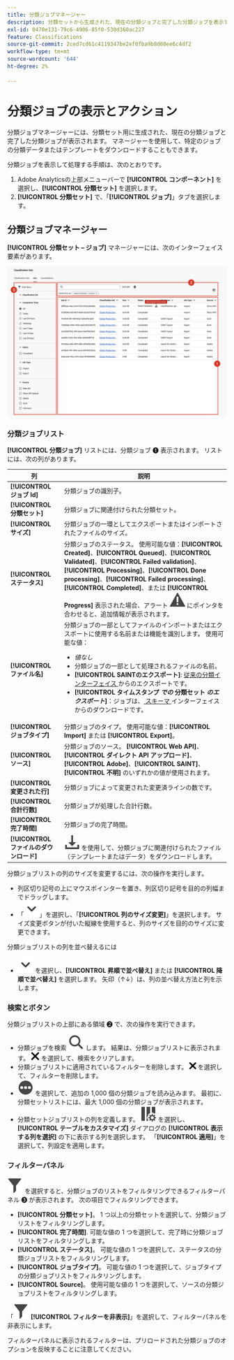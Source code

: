 ```yaml
---
title: 分類ジョブマネージャー
description: 分類セットから生成された、現在の分類ジョブと完了した分類ジョブを表示する方法について説明します。
exl-id: 0470e131-79c6-4906-85f0-530d360ac227
feature: Classifications
source-git-commit: 2ced7cd61c4119347be2ef0fba9b8d60ee6c4df2
workflow-type: tm+mt
source-wordcount: '644'
ht-degree: 2%

---
```


# 分類ジョブの表示とアクション

分類ジョブマネージャーには、分類セット用に生成された、現在の分類ジョブと完了した分類ジョブが表示されます。 マネージャーを使用して、特定のジョブの分類データまたはテンプレートをダウンロードすることもできます。

分類ジョブを表示して処理する手順は、次のとおりです。


1. Adobe Analyticsの上部メニューバーで **[!UICONTROL コンポーネント]** を選択し、**[!UICONTROL 分類セット]** を選択します。
1. **[!UICONTROL 分類セット]** で、「**[!UICONTROL ジョブ]**」タブを選択します。

## 分類ジョブマネージャー

**[!UICONTROL 分類セット – ジョブ]** マネージャーには、次のインターフェイス要素があります。

![ 分類セット – ジョブマネージャー ](manage/assets/classifications-sets-jobs.png)



### 分類ジョブリスト

**[!UICONTROL 分類ジョブ]** リストには、分類ジョブ ➊ 表示されます。 リストには、次の列があります。

| 列 | 説明 |
|---|---|
| **[!UICONTROL ジョブ Id]** | 分類ジョブの識別子。 |
| **[!UICONTROL 分類セット]** | 分類ジョブに関連付けられた分類セット。 |
| **[!UICONTROL サイズ]** | 分類ジョブの一環としてエクスポートまたはインポートされたファイルのサイズ。 |
| **[!UICONTROL ステータス]** | 分類ジョブのステータス。 使用可能な値：**[!UICONTROL Created]**、**[!UICONTROL Queued]**、**[!UICONTROL Validated]**、**[!UICONTROL Failed validation]**、**[!UICONTROL Processing]**、**[!UICONTROL Done processing]**、**[!UICONTROL Failed processing]**、**[!UICONTROL Completed]**、または **[!UICONTROL Progress]** 表示された場合、アラート ![ アラート ](/help/assets/icons/Alert.svg) にポインタを合わせると、追加情報が表示されます。 |
| **[!UICONTROL ファイル名]** | 分類ジョブの一部としてファイルのインポートまたはエクスポートに使用する名前または機能を識別します。 使用可能な値： <ul><li>*値なし*</li><li>分類ジョブの一部として処理されるファイルの名前。</li><li>**[!UICONTROL SAINTのエクスポート]**: [ 従来の分類インターフェイス ](/help/components/classifications/importer/c-working-with-saint.md) からのエクスポートです。</li><li>**[!UICONTROL タイムスタンプ _での_ 分類セット _のエクスポート_]**：ジョブは、[ スキーマ ](manage/schema.md#download) インターフェイスからのダウンロードです。</li></ul> |
| **[!UICONTROL ジョブタイプ]** | 分類ジョブのタイプ。 使用可能な値：**[!UICONTROL Import]** または **[!UICONTROL Export]**。 |
| **[!UICONTROL ソース]** | 分類ジョブのソース。 **[!UICONTROL Web API]**、**[!UICONTROL ダイレクト API アップロード]**、**[!UICONTROL Adobe]**、**[!UICONTROL SAINT]**、**[!UICONTROL 不明]** のいずれかの値が使用されます。 |
| **[!UICONTROL 変更された行]** | 分類ジョブによって変更された変更済ラインの数です。 |
| **[!UICONTROL 合計行数]** | 分類ジョブが処理した合計行数。 |
| **[!UICONTROL 完了時間]** | 分類ジョブの完了時間。 |
| **[!UICONTROL ファイルのダウンロード]** | ![ ダウンロード ](/help/assets/icons/Download.svg) を使用して、分類ジョブに関連付けられたファイル（テンプレートまたはデータ）をダウンロードします。 |

分類ジョブリストの列のサイズを変更するには、次の操作を実行します。

* 列区切り記号の上にマウスポインターを置き、列区切り記号を目的の列幅までドラッグします。
* 「![ 山形の下 ](/help/assets/icons/ChevronDown.svg)」を選択し、「**[!UICONTROL 列のサイズ変更]**」を選択します。 サイズ変更ボタンが付いた縦線を使用すると、列のサイズを目的のサイズに変更できます。

分類ジョブリストの列を並べ替えるには

* ![ChevronDown](/help/assets/icons/ChevronDown.svg) を選択し、**[!UICONTROL 昇順で並べ替え]** または **[!UICONTROL 降順で並べ替え]** を選択します。 矢印（↑↓）は、列の並べ替え方法と列を示します。


### 検索とボタン

分類ジョブリストの上部にある領域 ➋ で、次の操作を実行できます。

* 分類ジョブを検索 ![ 検索 ](/help/assets/icons/Search.svg) します。 結果は、分類ジョブリストに表示されます。 ![CrossSize200](/help/assets/icons/CrossSize200.svg) を選択して、検索をクリアします。
* 分類ジョブリストに適用されているフィルターを削除します。 ![CrossSize100](/help/assets/icons/CrossSize100.svg) を選択して、フィルターを削除します。
* ![MoreCircle](/help/assets/icons/MoreCircle.svg) を選択して、追加の 1,000 個の分類ジョブを読み込みます。 最初に、分類セットリストには、最大 1,000 個の分類ジョブが表示されます。
* 分類セットジョブリストの列を定義します。 ![ColumnSetting](/help/assets/icons/ColumnSetting.svg) を選択し、**[!UICONTROL テーブルをカスタマイズ]** ダイアログの **[!UICONTROL 表示する列を選択]** の下に表示する列を選択します。 「**[!UICONTROL 適用]**」を選択して、列設定を適用します。



### フィルターパネル

![ フィルター ](/help/assets/icons/Filter.svg) を選択すると、分類ジョブのリストをフィルタリングできるフィルターパネル ➌ が表示されます。 次の項目でフィルタリングできます。

* **[!UICONTROL 分類セット]**。 1 つ以上の分類セットを選択して、分類ジョブリストをフィルタリングします。
* **[!UICONTROL 完了時間]**. 可能な値の 1 つを選択して、完了時に分類ジョブリストをフィルタリングします。
* **[!UICONTROL ステータス]**。 可能な値の 1 つを選択して、ステータスの分類ジョブリストをフィルタリングします。
* **[!UICONTROL ジョブタイプ]**。 可能な値の 1 つを選択して、ジョブタイプの分類ジョブリストをフィルタリングします。
* **[!UICONTROL Source]**。 使用可能な値の 1 つを選択して、ソースの分類ジョブリストをフィルタリングします。


「![ フィルター ](/help/assets/icons/Filter.svg) **[!UICONTROL フィルターを非表示]**」を選択して、フィルターパネルを非表示にします。

フィルターパネルに表示されるフィルターは、プリロードされた分類ジョブのオプションを反映することに注意してください。


<!--

**[!UICONTROL Components]** > **[!UICONTROL Classification sets]** > **[!UICONTROL Jobs]**

You cannot create jobs from this interface. Create jobs by uploading data to a classification set (either manually or through a configured external location), requesting a download file, or requesting a template file.

## Filter classification sets

The left side of the Classification set job manager provides filter settings to locate the desired job. Clicking the filter icon toggles the filter settings visibility. You can filter Classification sets by **[!UICONTROL Classification set]**, **[!UICONTROL Completion time]**, **[!UICONTROL Status]**, **[!UICONTROL Job Type]**, or **[!UICONTROL Source]**.

![Classification set job filters](../assets/classification-set-job-filters.png)

Additional filter options are available above the Classification set job manager columns:

* **[!UICONTROL Search by title]**: Search for jobs by filename.
* **[!UICONTROL Load more]**: The Classification set job manager initially displays up to 1000 jobs. If more jobs exist, click this button to load 1000 more jobs.
* **Show/Hide columns**: Toggle visibility for any column besides [!UICONTROL Filename] and [!UICONTROL Completion time].

## Classification set job manager columns

The following columns are available in the Classification set job manager:

* **[!UICONTROL Filename]**: The name of the upload or download file.
* **[!UICONTROL Classification set]**: The name of the Classification set that the file applies to. You can click the Classification set name to reach the Classification set's [Settings](manage/settings.md).
* **[!UICONTROL Size]**: The size of the file.
* **[!UICONTROL Status]**: The status of the job processing the file.
  * **[!UICONTROL Created]**: The job was submitted.
  * **[!UICONTROL Queued]**: The file is ready to be processed, and is waiting for a classification server to process the file.
  * **[!UICONTROL Validated]**: The file is valid and is waiting to be processed.
  * **[!UICONTROL Failed validation]**: The file is formatted incorrectly or otherwise invalid. The file does not go through processing.
  * **[!UICONTROL Processing]**: The file is actively being processed by Adobe.
  * **[!UICONTROL Failed processing]**: The file failed processing.
  * **[!UICONTROL Complete]**: Processing is complete. Classification data is visible in reporting.
  * **[!UICONTROL Failed]**: Generic failure not related to validation or processing.
* **[!UICONTROL Job type]**: The type of job.
* **[!UICONTROL Source]**: The job source.
* **[!UICONTROL File download]**: Only applies to download jobs, such as downloading classification data or downloading templates. When a download is ready, this column provides a download link.
* **[!UICONTROL Modified lines]**: The number of modified lines.
* **[!UICONTROL Completed lines]**: The number of completed lines.
* **[!UICONTROL Completion time]**: The date and time that the job completed (or failed).
-->